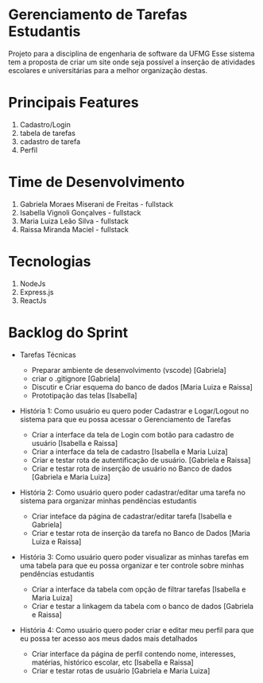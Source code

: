 # Gerenciamento de Tarefas Estudantis
Projeto para a disciplina de engenharia de software da UFMG 
Esse sistema tem a proposta de criar um site onde seja possível a inserção de atividades escolares e universitárias para a melhor organização destas. 

# Principais Features
1. Cadastro/Login
2. tabela de tarefas
3. cadastro de tarefa
4. Perfil

# Time de Desenvolvimento
1. Gabriela Moraes Miserani de Freitas - fullstack
2. Isabella Vignoli Gonçalves - fullstack
3. Maria Luiza Leão Silva - fullstack
4. Raissa Miranda Maciel - fullstack

# Tecnologias
1. NodeJs
2. Express.js
3. ReactJs

# Backlog do Sprint
* Tarefas Técnicas
  - Preparar ambiente de desenvolvimento (vscode) [Gabriela]
  - criar o .gitignore [Gabriela]
  - Discutir e Criar esquema do banco de dados [Maria Luiza e Raissa]
  - Prototipação das telas [Isabella]
  
* História 1: Como usuário eu quero poder Cadastrar e Logar/Logout no sistema para que eu possa acessar o Gerenciamento de Tarefas
  - Criar a interface da tela de Login com botão para cadastro de usuário [Isabella e Raissa]
  - Criar a interface da tela de cadastro [Isabella e Maria Luiza]
  - Criar e testar rota de autentificação de usuário. [Gabriela e Raissa]
  - Criar e testar rota de inserção de usuário no Banco de dados [Gabriela e Maria Luiza]
  
* História 2: Como usuário quero poder cadastrar/editar uma tarefa no sistema para organizar minhas pendências estudantis
  - Criar inteface da página de cadastrar/editar tarefa [Isabella e Gabriela]
  - Criar e testar rota de inserção da tarefa no Banco de Dados [Maria Luiza e Raissa]

* História 3: Como usuário quero poder visualizar as minhas tarefas em uma tabela para que eu possa organizar e ter controle sobre minhas pendências estudantis
  - Criar a interface da tabela com opção de filtrar tarefas [Isabella e Maria Luiza]
  - Criar e testar a linkagem da tabela com o banco de dados [Gabriela e Raissa]
  
* História 4: Como usuário quero poder criar e editar meu perfil para que eu possa ter acesso aos meus dados mais detalhados
  - Criar interface da página de perfil contendo nome, interesses, matérias, histórico escolar, etc [Isabella e Raissa]
  - Criar e testar rotas de usuário [Gabriela e Maria Luiza]
